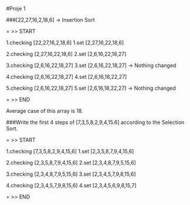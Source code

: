 #Proje 1 

###[22,27,16,2,18,6] -> Insertion Sort

= >> START

1.checking [22,27,16,2,18,6]
1.set      [2,27,16,22,18,6]

2.checking [2,27,16,22,18,6]
2.set      [2,6,16,22,18,27]

3.checking [2,6,16,22,18,27]
3.set      [2,6,16,22,18,27]   -> Nothing changed

4.checking [2,6,16,22,18,27]
4.set      [2,6,16,18,22,27]   

5.checking [2,6,16,22,18,27]
5.set      [2,6,16,18,22,27]   -> Nothing changed 

= >> END


Average case of this array is 18.

###Write the first 4 steps of [7,3,5,8,2,9,4,15.6] according to the Selection Sort.

= >> START

1.checking [7,3,5,8,2,9,4,15,6]
1.set      [2,3,5,8,7,9,4,15,6]

2.checking [2,3,5,8,7,9,4,15,6]
2.set      [2,3,4,8,7,9,5,15,6]

3.checking [2,3,4,8,7,9,5,15,6]
3.set      [2,3,4,5,7,9,8,15,6]

4.checking [2,3,4,5,7,9,8,15,6]
4.set      [2,3,4,5,6,9,8,15,7] 

= >> END

